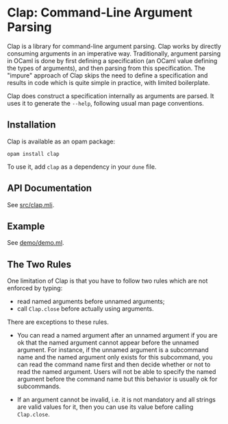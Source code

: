 # Clap: Command-Line Argument Parsing

Clap is a library for command-line argument parsing.
Clap works by directly consuming arguments in an imperative way.
Traditionally, argument parsing in OCaml is done by first defining
a specification (an OCaml value defining the types of arguments),
and then parsing from this specification.
The "impure" approach of Clap skips the need to define a specification
and results in code which is quite simple in practice,
with limited boilerplate.

Clap does construct a specification internally as arguments are parsed.
It uses it to generate the `--help`, following usual man page conventions.

## Installation

Clap is available as an opam package:

    opam install clap

To use it, add `clap` as a dependency in your `dune` file.

## API Documentation

See [src/clap.mli](src/clap.mli).

## Example

See [demo/demo.ml](demo/demo.ml).

## The Two Rules

One limitation of Clap is that you have to follow two rules which are not enforced
by typing:
- read named arguments before unnamed arguments;
- call `Clap.close` before actually using arguments.

There are exceptions to these rules.

- You can read a named argument after an unnamed argument if you are ok that
  the named argument cannot appear before the unnamed argument.
  For instance, if the unnamed argument is a subcommand name and the named argument
  only exists for this subcommand, you can read the command name first and then
  decide whether or not to read the named argument. Users will not be able to
  specify the named argument before the command name but this behavior is usually ok
  for subcommands.

- If an argument cannot be invalid, i.e. it is not mandatory and all strings
  are valid values for it, then you can use its value before calling `Clap.close`.

